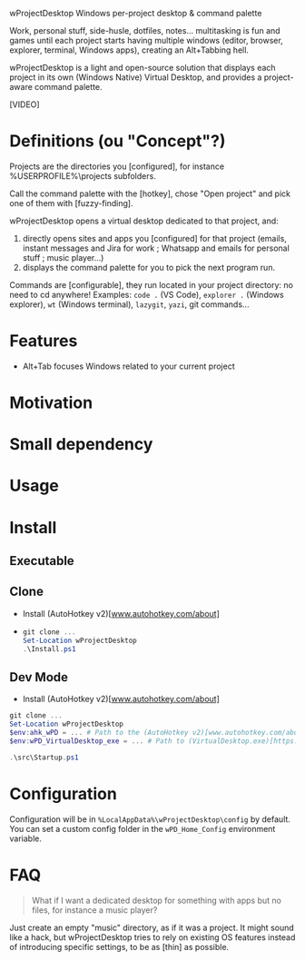 wProjectDesktop
Windows per-project desktop & command palette

Work, personal stuff, side-husle, dotfiles, notes... multitasking is fun and games until each project starts having multiple windows (editor, browser, explorer, terminal, Windows apps), creating an Alt+Tabbing hell.

wProjectDesktop is a light and open-source solution that displays each project in its own (Windows Native) Virtual Desktop, and provides a project-aware command palette.

[VIDEO]

# Definitions (ou "Concept"?)

Projects are the directories you [configured], for instance %USERPROFILE%\projects subfolders.

Call the command palette with the [hotkey], chose "Open project" and pick one of them with [fuzzy-finding].

wProjectDesktop opens a virtual desktop dedicated to that project, and:
1. directly opens sites and apps you [configured] for that project (emails, instant messages and Jira for work ; Whatsapp and emails for personal stuff ; music player...)
2. displays the command palette for you to pick the next program run.

Commands are [configurable], they run located in your project directory: no need to cd anywhere! Examples: `code .` (VS Code), `explorer .` (Windows explorer), `wt` (Windows terminal), `lazygit`, `yazi`, git commands...

# Features
- Alt+Tab focuses Windows related to your current project

# Motivation

# Small dependency
# Usage

# Install
## Executable
## Clone
- Install (AutoHotkey v2)[www.autohotkey.com/about]
- ~~~ps1
  git clone ...
  Set-Location wProjectDesktop
  .\Install.ps1
  ~~~
## Dev Mode
- Install (AutoHotkey v2)[www.autohotkey.com/about]
~~~ps1
git clone ...
Set-Location wProjectDesktop
$env:ahk_wPD = ... # Path to the (AutoHotkey v2)[www.autohotkey.com/about] executable (or run Install.ps1)
$env:wPD_VirtualDesktop_exe = ... # Path to (VirtualDesktop.exe)[https://github.com/MScholtes/VirtualDesktop/releases/download/V1.20/VirtualDesktop11-24H2.exe].

.\src\Startup.ps1
~~~

# Configuration
Configuration will be in `%LocalAppData%\wProjectDesktop\config` by default. You can set a custom config folder in the `wPD_Home_Config` environment variable.

# FAQ
> What if I want a dedicated desktop for something with apps but no files, for instance a music player?

Just create an empty "music" directory, as if it was a project. It might sound like a hack, but wProjectDesktop tries to rely on existing OS features instead of introducing specific settings, to be as [thin] as possible.

